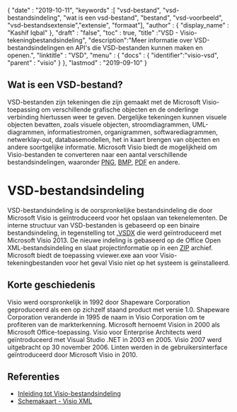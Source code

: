 {
  "date" : "2019-10-11",
  "keywords" :[ "vsd-bestand", "vsd-bestandsindeling", "wat is een vsd-bestand", "bestand", "vsd-voorbeeld", "vsd-bestandsextensie","extensie", "formaat"],
  "author" : {
    "display_name" : "Kashif Iqbal"
},
  "draft" : "false",
  "toc" : true,
  "title" :"VSD - Visio-tekeningbestandsindeling",
  "description":"Meer informatie over VSD-bestandsindelingen en API's die VSD-bestanden kunnen maken en openen.",
  "linktitle" : "VSD",
  "menu" : {
    "docs" : {
	  "identifier":"visio-vsd",
      "parent" : "visio"
}
},
  "lastmod" : "2019-09-10"
}

## Wat is een VSD-bestand?

VSD-bestanden zijn tekeningen die zijn gemaakt met de Microsoft Visio-toepassing om verschillende grafische objecten en de onderlinge verbinding hiertussen weer te geven. Dergelijke tekeningen kunnen visuele objecten bevatten, zoals visuele objecten, stroomdiagrammen, UML-diagrammen, informatiestromen, organigrammen, softwarediagrammen, netwerklay-out, databasemodellen, het in kaart brengen van objecten en andere soortgelijke informatie. Microsoft Visio biedt de mogelijkheid om Visio-bestanden te converteren naar een aantal verschillende bestandsindelingen, waaronder [PNG](/nl/image/png/), [BMP](/nl/image/bmp/), [PDF](/nl/pdf/) en andere.

# VSD-bestandsindeling #

VSD-bestandsindeling is de oorspronkelijke bestandsindeling die door Microsoft Visio is geïntroduceerd voor het opslaan van tekenelementen. De interne structuur van VSD-bestanden is gebaseerd op een binaire bestandsindeling, in tegenstelling tot [.VSDX](/nl/visio/vsdx/) die werd geïntroduceerd met Microsoft Visio 2013. De nieuwe indeling is gebaseerd op de Office Open XML-bestandsindeling en slaat projectinformatie op in een [ZIP](/nl/compressie/zip/) archief. Microsoft biedt de toepassing vviewer.exe aan voor Visio-tekeningbestanden voor het geval Visio niet op het systeem is geïnstalleerd.

## Korte geschiedenis ##

Visio werd oorspronkelijk in 1992 door Shapeware Corporation geproduceerd als een op zichzelf staand product met versie 1.0. Shapeware Corporation veranderde in 1995 de naam in Visio Corporation om te profiteren van de markterkenning. Microsoft hernoemt Vision in 2000 als Microsoft Office-toepassing. Visio voor Enterprise Architects werd geïntroduceerd met Visual Studio .NET in 2003 en 2005. Visio 2007 werd uitgebracht op 30 november 2006. Linten werden in de gebruikersinterface geïntroduceerd door Microsoft Visio in 2010.

## Referenties ##

* [Inleiding tot Visio-bestandsindeling](https://learn.microsoft.com/en-us/office/client-developer/visio/introduction-to-the-visio-file-formatvsdx)
* [Schemakaart - Visio XML](https://learn.microsoft.com/en-us/office/client-developer/visio/schema-mapvisio-xml)

